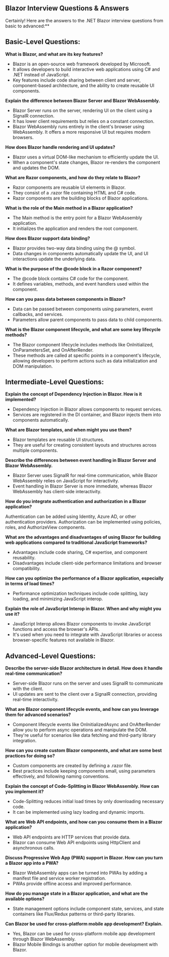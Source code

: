 
## Blazor Interview Questions & Answers


Certainly! Here are the answers to the .NET Blazor interview questions from basic to advanced:**

## Basic-Level Questions:

**What is Blazor, and what are its key features?**

- Blazor is an open-source web framework developed by Microsoft.
- It allows developers to build interactive web applications using C# and .NET instead of JavaScript.
- Key features include code sharing between client and server, component-based architecture, and the ability to create reusable UI components.

**Explain the difference between Blazor Server and Blazor WebAssembly.**

- Blazor Server runs on the server, rendering UI on the client using a SignalR connection.
- It has lower client requirements but relies on a constant connection.
- Blazor WebAssembly runs entirely in the client's browser using WebAssembly. It offers a more responsive UI but requires modern browsers.

**How does Blazor handle rendering and UI updates?**

- Blazor uses a virtual DOM-like mechanism to efficiently update the UI.
- When a component's state changes, Blazor re-renders the component and updates the DOM.

**What are Razor components, and how do they relate to Blazor?**

- Razor components are reusable UI elements in Blazor.
- They consist of a .razor file containing HTML and C# code.
- Razor components are the building blocks of Blazor applications.

**What is the role of the Main method in a Blazor application?**

- The Main method is the entry point for a Blazor WebAssembly application.
- It initializes the application and renders the root component.

**How does Blazor support data binding?**

- Blazor provides two-way data binding using the @ symbol.
- Data changes in components automatically update the UI, and UI interactions update the underlying data.

**What is the purpose of the @code block in a Razor component?**

- The @code block contains C# code for the component.
- It defines variables, methods, and event handlers used within the component.

**How can you pass data between components in Blazor?**

- Data can be passed between components using parameters, event callbacks, and services.
- Parameters allow parent components to pass data to child components.

**What is the Blazor component lifecycle, and what are some key lifecycle methods?**

- The Blazor component lifecycle includes methods like OnInitialized, OnParametersSet, and OnAfterRender.
- These methods are called at specific points in a component's lifecycle, allowing developers to perform actions such as data initialization and DOM manipulation.

## Intermediate-Level Questions:

**Explain the concept of Dependency Injection in Blazor. How is it implemented?**

- Dependency Injection in Blazor allows components to request services.
- Services are registered in the DI container, and Blazor injects them into components automatically.

**What are Blazor templates, and when might you use them?**

- Blazor templates are reusable UI structures.
- They are useful for creating consistent layouts and structures across multiple components.

**Describe the differences between event handling in Blazor Server and Blazor WebAssembly.**

- Blazor Server uses SignalR for real-time communication, while Blazor WebAssembly relies on JavaScript for interactivity.
- Event handling in Blazor Server is more immediate, whereas Blazor WebAssembly has client-side interactivity.

**How do you integrate authentication and authorization in a Blazor application?**

Authentication can be added using Identity, Azure AD, or other authentication providers.
Authorization can be implemented using policies, roles, and AuthorizeView components.

**What are the advantages and disadvantages of using Blazor for building web applications compared to traditional JavaScript frameworks?**

- Advantages include code sharing, C# expertise, and component reusability.
- Disadvantages include client-side performance limitations and browser compatibility.

**How can you optimize the performance of a Blazor application, especially in terms of load times?**

- Performance optimization techniques include code splitting, lazy loading, and minimizing JavaScript interop.

**Explain the role of JavaScript Interop in Blazor. When and why might you use it?**

- JavaScript Interop allows Blazor components to invoke JavaScript functions and access the browser's APIs.
- It's used when you need to integrate with JavaScript libraries or access browser-specific features not available in Blazor.

## Advanced-Level Questions:

**Describe the server-side Blazor architecture in detail. How does it handle real-time communication?**

- Server-side Blazor runs on the server and uses SignalR to communicate with the client.
- UI updates are sent to the client over a SignalR connection, providing real-time interactivity.

**What are Blazor component lifecycle events, and how can you leverage them for advanced scenarios?**

- Component lifecycle events like OnInitializedAsync and OnAfterRender allow you to perform async operations and manipulate the DOM.
- They're useful for scenarios like data fetching and third-party library integration.

**How can you create custom Blazor components, and what are some best practices for doing so?**

- Custom components are created by defining a .razor file.
- Best practices include keeping components small, using parameters effectively, and following naming conventions.

**Explain the concept of Code-Splitting in Blazor WebAssembly. How can you implement it?**

- Code-Splitting reduces initial load times by only downloading necessary code.
- It can be implemented using lazy loading and dynamic imports.

**What are Web API endpoints, and how can you consume them in a Blazor application?**

- Web API endpoints are HTTP services that provide data.
- Blazor can consume Web API endpoints using HttpClient and asynchronous calls.

**Discuss Progressive Web App (PWA) support in Blazor. How can you turn a Blazor app into a PWA?**

- Blazor WebAssembly apps can be turned into PWAs by adding a manifest file and service worker registration.
- PWAs provide offline access and improved performance.

**How do you manage state in a Blazor application, and what are the available options?**

- State management options include component state, services, and state containers like Flux/Redux patterns or third-party libraries.

**Can Blazor be used for cross-platform mobile app development? Explain.**

- Yes, Blazor can be used for cross-platform mobile app development through Blazor WebAssembly.
- Blazor Mobile Bindings is another option for mobile development with Blazor.
